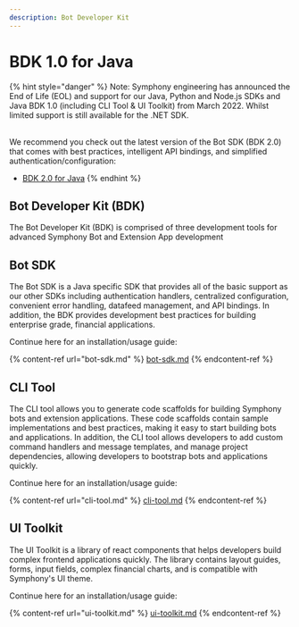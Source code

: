 ```yaml
---
description: Bot Developer Kit
---
```


# BDK 1.0 for Java

{% hint style="danger" %}
Note: Symphony engineering has announced the End of Life (EOL) and support for our Java, Python and Node.js SDKs and Java BDK 1.0 (including CLI Tool & UI Toolkit) from March 2022.  Whilst limited support is still available for the .NET SDK.

\
We recommend you check out the latest version of the  Bot SDK (BDK 2.0) that comes with best practices, intelligent API bindings, and simplified authentication/configuration:

* [BDK 2.0 for Java](../)
{% endhint %}

## Bot Developer Kit (BDK)

The Bot Developer Kit (BDK) is comprised of three development tools for advanced Symphony Bot and Extension App development

## Bot SDK

The Bot SDK is a Java specific SDK that provides all of the basic support as our other SDKs including authentication handlers, centralized configuration, convenient error handling, datafeed management, and API bindings. In addition, the BDK provides development best practices for building enterprise grade, financial applications.

Continue here for an installation/usage guide:

{% content-ref url="bot-sdk.md" %}
[bot-sdk.md](bot-sdk.md)
{% endcontent-ref %}

## CLI Tool

The CLI tool allows you to generate code scaffolds for building Symphony bots and extension applications. These code scaffolds contain sample implementations and best practices, making it easy to start building bots and applications. In addition, the CLI tool allows developers to add custom command handlers and message templates, and manage project dependencies, allowing developers to bootstrap bots and applications quickly.

Continue here for an installation/usage guide:

{% content-ref url="cli-tool.md" %}
[cli-tool.md](cli-tool.md)
{% endcontent-ref %}

## UI Toolkit

The UI Toolkit is a library of react components that helps developers build complex frontend applications quickly. The library contains layout guides, forms, input fields, complex financial charts, and is compatible with Symphony's UI theme.

Continue here for an installation/usage guide:

{% content-ref url="ui-toolkit.md" %}
[ui-toolkit.md](ui-toolkit.md)
{% endcontent-ref %}
